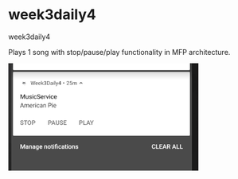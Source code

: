 # week3daily4
week3daily4


Plays 1 song with stop/pause/play functionality in MFP architecture.

![image](https://github.com/MikhailKashtaevMobileApps/week3daily4/blob/master/app/src/main/assets/CaptureWeek3Daily4.PNG)
